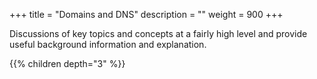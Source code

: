 +++
title = "Domains and DNS"
description = ""
weight = 900
+++

Discussions of key topics and concepts at a fairly high level and provide useful background information and explanation.

{{% children depth="3" %}}
